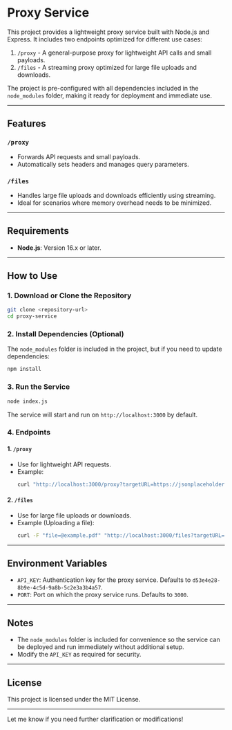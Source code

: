 # **Proxy Service**

This project provides a lightweight proxy service built with Node.js and Express. It includes two endpoints optimized for different use cases:

1. `/proxy` - A general-purpose proxy for lightweight API calls and small payloads.
2. `/files` - A streaming proxy optimized for large file uploads and downloads.

The project is pre-configured with all dependencies included in the `node_modules` folder, making it ready for deployment and immediate use.

---

## **Features**

### `/proxy`
- Forwards API requests and small payloads.
- Automatically sets headers and manages query parameters.

### `/files`
- Handles large file uploads and downloads efficiently using streaming.
- Ideal for scenarios where memory overhead needs to be minimized.

---

## **Requirements**

- **Node.js**: Version 16.x or later.

---

## **How to Use**

### 1. **Download or Clone the Repository**
```bash
git clone <repository-url>
cd proxy-service
```

### 2. **Install Dependencies (Optional)**
The `node_modules` folder is included in the project, but if you need to update dependencies:
```bash
npm install
```

### 3. **Run the Service**
```bash
node index.js
```

The service will start and run on `http://localhost:3000` by default.

### 4. **Endpoints**

#### **1. `/proxy`**
- Use for lightweight API requests.
- Example:
    ```bash
    curl "http://localhost:3000/proxy?targetURL=https://jsonplaceholder.typicode.com/posts&getawayAPIKey=d53e4e28-8b9e-4c5d-9a8b-5c2e3a3b4a57"
    ```

#### **2. `/files`**
- Use for large file uploads or downloads.
- Example (Uploading a file):
    ```bash
    curl -F "file=@example.pdf" "http://localhost:3000/files?targetURL=https://example.com/upload&getawayAPIKey=d53e4e28-8b9e-4c5d-9a8b-5c2e3a3b4a57"
    ```

---

## **Environment Variables**

- `API_KEY`: Authentication key for the proxy service. Defaults to `d53e4e28-8b9e-4c5d-9a8b-5c2e3a3b4a57`.
- `PORT`: Port on which the proxy service runs. Defaults to `3000`.

---

## **Notes**

- The `node_modules` folder is included for convenience so the service can be deployed and run immediately without additional setup.
- Modify the `API_KEY` as required for security.

---

## **License**

This project is licensed under the MIT License.

---

Let me know if you need further clarification or modifications!
